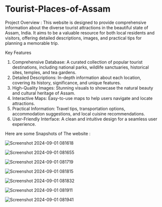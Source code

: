 # Tourist-Places-of-Assam


Project Overview :
This website is designed to provide comprehensive information about the diverse tourist attractions in the beautiful state of Assam, India. It aims to be a valuable resource for both local residents and visitors, offering detailed descriptions, images, and practical tips for planning a memorable trip.

Key Features
1. Comprehensive Database: A curated collection of popular tourist destinations, including national parks, wildlife sanctuaries, historical sites, temples, and tea gardens.
2. Detailed Descriptions: In-depth information about each location, covering its history, significance, and unique features.
3. High-Quality Images: Stunning visuals to showcase the natural beauty and cultural heritage of Assam.
5. Interactive Maps: Easy-to-use maps to help users navigate and locate attractions.
6. Practical Information: Travel tips, transportation options, accommodation suggestions, and local cuisine recommendations.
7. User-Friendly Interface: A clean and intuitive design for a seamless user experience.


Here are some Snapshots of The website :

![Screenshot 2024-09-01 081618](https://github.com/user-attachments/assets/fbdd8e15-6ba1-466e-a305-8bfa7dae7ed5)


![Screenshot 2024-09-01 081655](https://github.com/user-attachments/assets/16e577e2-368f-4c4f-8e83-a189ebdb7637)


![Screenshot 2024-09-01 081719](https://github.com/user-attachments/assets/1d13bad2-714b-42b5-a768-c939bc692b33)


![Screenshot 2024-09-01 081815](https://github.com/user-attachments/assets/dadfc998-bf99-46e1-bbd4-e6e3055ae383)


![Screenshot 2024-09-01 081832](https://github.com/user-attachments/assets/433df307-a457-444e-9969-2d6b59da2285)


![Screenshot 2024-09-01 081911](https://github.com/user-attachments/assets/c182f605-d9a0-493e-9651-05595b0485f8)


![Screenshot 2024-09-01 081941](https://github.com/user-attachments/assets/adebfd65-b61f-42ca-b121-243539dff4e3)
